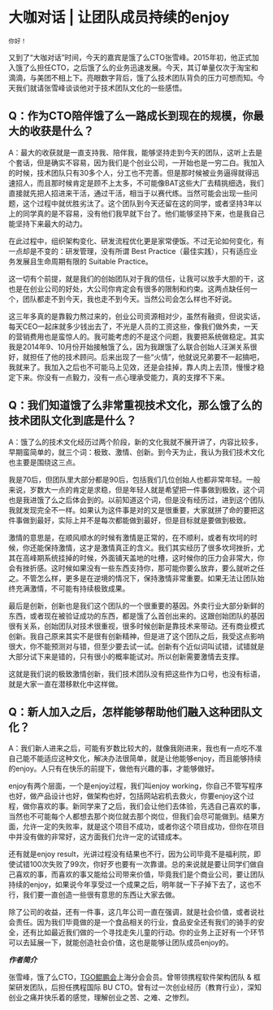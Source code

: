 # 大咖对话 | 让团队成员持续的enjoy

    你好！

又到了“大咖对话”时间，今天的嘉宾是饿了么CTO张雪峰。2015年初，他正式加入饿了么担任CTO，之后饿了么的业务迅速发展。今天，其订单量仅次于淘宝和滴滴，与美团不相上下。亮眼数字背后，饿了么技术团队背负的压力可想而知。今天我们就请张雪峰谈谈他对于技术团队文化的一些感悟。

## Q：作为CTO陪伴饿了么一路成长到现在的规模，你最大的收获是什么？

A：最大的收获就是一直支持我、陪伴我，能够坚持走到今天的团队，这听上去是个套话，但是确实不容易，因为我们是个创业公司，一开始也是一穷二白。我加入的时候，技术团队只有30多个人，分工也不完善。但是那时候被业务逼得就得迅速招人，而且那时候肯定是顾不上太多，不可能像BAT这些大厂去精挑细选，我们直接就先把人招进来干活，通过干活，相当于以赛代练。当然可能会出现一些问题，这个过程中就优胜劣汰了。这个团队到今天还留在这的同学，或者坚持3年以上的同学真的是不容易，没有他们我早就下台了。他们能够坚持下来，也是我自己能坚持下来最大的动力。

在此过程中，组织架构变化、研发流程优化更是家常便饭。不过无论如何变化，有一点却是不变的：研发管理，没有所谓 Best Practice（最佳实践），只有适应业务发展且生命周期有限的 Suitable Practice。

这一切有个前提，就是我们的创始团队对于我的信任，让我可以放手大胆的干，这也是在创业公司的好处，大公司你肯定会有很多的限制和约束。这两点缺任何一个，团队都走不到今天，我也走不到今天。当然公司会怎么样也不好说。

这三年多真的是靠毅力熬过来的，创业公司资源相对少，虽然有融资，但说实话，每天CEO一起床就多少钱出去了，不光是人员的工资这些，像我们做外卖，一天的营销费用也是蛮惊人的。我可能考虑的不是这个问题，我要把系统做稳定。其实我是2014年9、10月份开始接触饿了么，因为我跟饿了么联合创始人汪渊关系很好，就担任了他的技术顾问。后来出现了一些“火情”，他就说兄弟要不一起搞吧，我就来了。我加入之后也不可能马上见效，还是会挂掉，靠人肉上去顶，慢慢才稳定下来。你没有一点毅力，没有一点心理承受能力，真的支撑不下来。

## Q：我们知道饿了么非常重视技术文化，那么饿了么的技术团队文化到底是什么？

A：饿了么的技术文化经历过两个阶段，新的文化我就不展开讲了，内容比较多，早期蛮简单的，就三个词：极致、激情、创新。到今天为止，我认为我们技术文化也主要是围绕这三点。

我是70后，但团队里大部分都是90后，包括我们几位创始人也都非常年轻。一般来说，岁数大一点的肯定是求稳，但是年轻人就是希望把一件事做到极致，这个词也是我进饿了么之后体会到的。以前知道这个词，但是没有经历过，进到这个团队我就发现完全不一样。如果认为这件事是对的又是很重要，大家就拼了命的要把这件事做到最好，实际上并不是每次都能做到最好，但是目标就是要做到极致。

激情的意思是，在顺风顺水的时候有激情是正常的，在不顺利，或者有坎坷的时候，你还能保持激情，这才是激情真正的含义。我们其实经历了很多坎坷挫折，尤其在高峰期系统挂掉的时候，外面铺天盖地的吐槽，这时候你的压力会非常大，你会有挫折感。这时候如果没有一些东西支持你，那可能你要么放弃，要么就听之任之。不管怎么样，更多是在逆境的情况下，保持激情非常重要。如果无法让团队始终充满激情，不可能有持续极致成果。

最后是创新，创新也是我们这个团队的一个很重要的基因。外卖行业大部分新鲜的东西，或者现在被验证成功的东西，都是饿了么首创出来的。这跟创始团队的基因很有关系，创始团队对技术很重视，很多时候创新是靠技术来带动。还有商业模式创新。我自己原来其实不是很有创新精神，但是进了这个团队之后，我受这点影响很大，你不能预测对与错，但至少要去试一试。创新有个近似词叫试错，试错就是大部分试下来是错的，只有很小的概率能试对。所以创新需要激情去支撑。

这就是我们说的极致激情创新，我们技术团队没有把这些作为口号，也没有标语，就是大家一直在潜移默化中这样做。

## Q：新人加入之后，怎样能够帮助他们融入这种团队文化？

A：我们新人进来之后，可能有岁数比较大的，就像我刚进来，我也有一点吃不准自己能不能适应这种文化，解决办法很简单，就是让他能够enjoy，而且能够持续的enjoy。人只有在快乐的前提下，做他有兴趣的事，才能够做好。

enjoy有两个层面，一个是enjoy过程，我们叫enjoy working，你自己不管写程序也好，做产品设计也好，做架构也好，包括网站宕机去救火，你要enjoy这个过程，做你喜欢的事。新同学来了之后，我们会让他们去体验，先选自己喜欢的事，当然也不可能每个人都想去那个岗位就去那个岗位，但我们会尽可能做到。结果方面，允许一定的失败率，就是这个项目不成功，或者你这个项目成功，但你在项目中并没有做的非常好，这方面我们允许一定的试错成本。

还有就是enjoy result，光讲过程没有结果也不行，因为公司毕竟不是福利院，即使试错100次失败了99次，你好歹也要有一次靠谱。总的来说就是要让同学们做自己喜欢的事，而喜欢的事又能给公司带来价值，毕竟我们是个商业公司，要让团队持续的enjoy，如果说今年享受过一个成果之后，明年就一下子掉下去了，这也不行，我们要一直创造一些很有意思的东西让大家去做。

除了公司的收益，还有一件事，这几年公司一直在强调，就是社会价值，或者说社会责任。因为我们毕竟做的是一个食品相关的行业，食品安全还有我们的骑手的安全，还有比如最近我们做的一个寻找走失儿童的行动。你的业务上正好有一个环节可以去延展一下，就能创造社会价值，这也是能够让团队成员enjoy的。

_**作者简介**_

张雪峰，饿了么CTO，[TGO鲲鹏会](https://tgo.geekbang.org)上海分会会员。曾带领携程软件架构团队 & 框架研发团队，后担任携程国际 BU CTO。曾有过一次创业经历（教育行业），深知创业之痛并快乐着的感觉，理解创业之苦、之难、之惨烈。
    